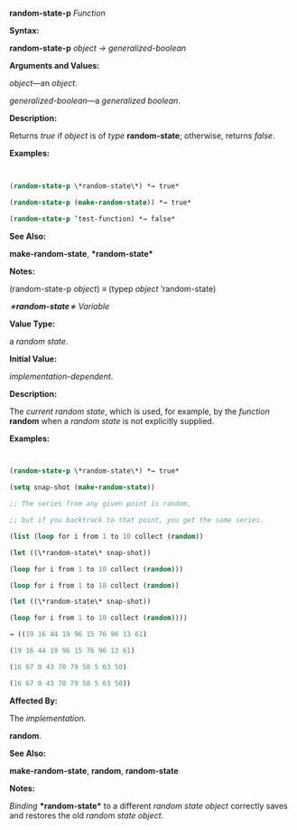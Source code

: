 **random-state-p** *Function* 



**Syntax:** 



**random-state-p** *object → generalized-boolean* 



**Arguments and Values:** 



*object*—an *object*. 



*generalized-boolean*—a *generalized boolean*. 



**Description:** 



Returns *true* if *object* is of *type* **random-state**; otherwise, returns *false*. 



**Examples:**
```lisp
 

(random-state-p \*random-state\*) *→ true* 

(random-state-p (make-random-state)) *→ true* 

(random-state-p ’test-function) *→ false* 


```
**See Also:** 



**make-random-state**, **\*random-state\*** 



**Notes:** 



(random-state-p *object*) *≡* (typep *object* ’random-state) 



*∗***random-state***∗ Variable* 



**Value Type:** 



a *random state*. 



**Initial Value:** 



*implementation-dependent*. 



**Description:** 



The *current random state*, which is used, for example, by the *function* **random** when a *random state* is not explicitly supplied. 







 



 



**Examples:**
```lisp
 

(random-state-p \*random-state\*) *→ true* 

(setq snap-shot (make-random-state)) 

;; The series from any given point is random, 

;; but if you backtrack to that point, you get the same series. 

(list (loop for i from 1 to 10 collect (random)) 

(let ((\*random-state\* snap-shot)) 

(loop for i from 1 to 10 collect (random))) 

(loop for i from 1 to 10 collect (random)) 

(let ((\*random-state\* snap-shot)) 

(loop for i from 1 to 10 collect (random)))) 

→ ((19 16 44 19 96 15 76 96 13 61) 

(19 16 44 19 96 15 76 96 13 61) 

(16 67 0 43 70 79 58 5 63 50) 

(16 67 0 43 70 79 58 5 63 50)) 


```
**Affected By:** 



The *implementation*. 



**random**. 



**See Also:** 



**make-random-state**, **random**, **random-state** 



**Notes:** 



*Binding* **\*random-state\*** to a different *random state object* correctly saves and restores the old *random state object*. 




